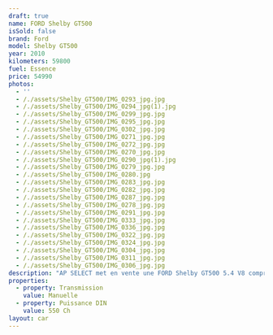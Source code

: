 ```yaml
---
draft: true
name: FORD Shelby GT500
isSold: false
brand: Ford
model: Shelby GT500
year: 2010
kilometers: 59800
fuel: Essence
price: 54990
photos:
  - ''
  - /./assets/Shelby_GT500/IMG_0293_jpg.jpg
  - /./assets/Shelby_GT500/IMG_0294_jpg(1).jpg
  - /./assets/Shelby_GT500/IMG_0299_jpg.jpg
  - /./assets/Shelby_GT500/IMG_0295_jpg.jpg
  - /./assets/Shelby_GT500/IMG_0302_jpg.jpg
  - /./assets/Shelby_GT500/IMG_0271_jpg.jpg
  - /./assets/Shelby_GT500/IMG_0272_jpg.jpg
  - /./assets/Shelby_GT500/IMG_0270_jpg.jpg
  - /./assets/Shelby_GT500/IMG_0290_jpg(1).jpg
  - /./assets/Shelby_GT500/IMG_0279_jpg.jpg
  - /./assets/Shelby_GT500/IMG_0280.jpg
  - /./assets/Shelby_GT500/IMG_0283_jpg.jpg
  - /./assets/Shelby_GT500/IMG_0282_jpg.jpg
  - /./assets/Shelby_GT500/IMG_0287_jpg.jpg
  - /./assets/Shelby_GT500/IMG_0278_jpg.jpg
  - /./assets/Shelby_GT500/IMG_0291_jpg.jpg
  - /./assets/Shelby_GT500/IMG_0333_jpg.jpg
  - /./assets/Shelby_GT500/IMG_0336_jpg.jpg
  - /./assets/Shelby_GT500/IMG_0322_jpg.jpg
  - /./assets/Shelby_GT500/IMG_0324_jpg.jpg
  - /./assets/Shelby_GT500/IMG_0304_jpg.jpg
  - /./assets/Shelby_GT500/IMG_0311_jpg.jpg
  - /./assets/Shelby_GT500/IMG_0306_jpg.jpg
description: "AP SELECT met en vente une FORD Shelby GT500 5.4 V8 compresseur 550ch pack SVT boîte mécanique.\nModèle du 05/2010 avec 59800km.\n\nCouleur grey metallic, intérieur Cuir bi matière cuir / Alcantara avec surpiqûres blanc\n\nCarte grise française sans malus \U0001F1EB\U0001F1F7\n\nLe véhicule est en parfait état avec historique limpide.\n\nVendu avec une garantie 6 mois.\n\nEntretien complet moteur, boîte, pont fait en 2023.\nNouvel entretien 2024 fait pour la vente avec pneus et freins neuf.\n\nÉquipements et options :\n- Pack SVT\n- Boîte mécanique 6\n- Châssis sport\n- Système hi-fi\n- Navigation GPS 3D\n- Climatisation\n- Alarme antivol\n- Sièges électriques\n- Retroviseurs rabattables electriquement et anti-éblouissement\n- Régulateur de vitesse\n- Vitrage calorifuge\n- Shadow line brillant\n- Kit éclairage\n- Ciel de pavillon Anthracite\n\nDisponible et visible sur RDV pour acheteur sérieux.\n\nPossibilité d’un garantie 3 mois avec 6 ou 12 mois en supplément.\n\nRéalisation des démarches d'immatriculation.\n\nAP SELECT c'est des solutions de courtage et conciergerie sur mesure pour profiter librement de sa passion et de son patrimoine.\n\nPrenez le volant, AP SELECT s'occupe du reste."
properties:
  - property: Transmission
    value: Manuelle
  - property: Puissance DIN
    value: 550 Ch
layout: car
---
```


